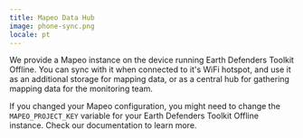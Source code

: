 ```yaml
---
title: Mapeo Data Hub
image: phone-sync.png
locale: pt
---
```


We provide a Mapeo instance on the device running Earth Defenders Toolkit Offline. You can sync with it when connected to it's WiFi hotspot, and use it as an additional storage for mapping data, or as a central hub for gathering mapping data for the monitoring team.

If you changed your Mapeo configuration, you might need to change the `MAPEO_PROJECT_KEY` variable for your Earth Defenders Toolkit Offline instance. Check our documentation to learn more.

<app-button :color="true" localUrl=":8086/all/docs.earthdefenderstoolkit.com" text="Read the documentation"></app-button>
